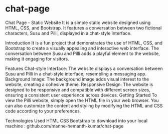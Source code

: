# chat-page
Chat Page - Static Website
It is a simple static website designed using HTML, CSS, and Bootstrap. It features a conversation between two fictional characters, Susu and Pilli, displayed in a chat-style interface.

Introduction
It is a fun project that demonstrates the use of HTML, CSS, and Bootstrap to create a visually appealing and interactive web interface. The conversation between Susu and Pilli adds a playful element to the website, making it engaging for visitors.

Features
Chat-style Interface: The website displays a conversation between Susu and Pilli in a chat-style interface, resembling a messaging app.
Background Image: The background image adds visual interest to the website, creating a cohesive theme.
Responsive Design: The website is designed to be responsive and compatible with different screen sizes, ensuring a consistent user experience across devices.
Getting Started
To view the Pilli website, simply open the HTML file in your web browser. You can also customize the content and styling by modifying the HTML and CSS code according to your preferences.

Technologies Used
HTML
CSS
Bootstrap
to download into your local machine : github.com/manne-hemanth-kumar/chat-page
